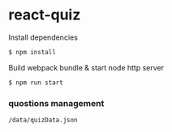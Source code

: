 # react-quiz

Install dependencies

```bash
$ npm install 
```
Build webpack bundle & start node http server

```bash
$ npm run start 
```

### quostions management

```bash
/data/quizData.json 
```
